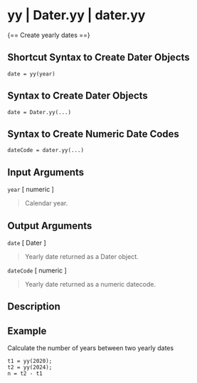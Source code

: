 # yy  |  Dater.yy  |  dater.yy

{== Create yearly dates ==}


## Shortcut Syntax to Create Dater Objects

    date = yy(year)


## Syntax to Create Dater Objects

    date = Dater.yy(...)


## Syntax to Create Numeric Date Codes

    dateCode = dater.yy(...)


## Input Arguments

`year` [ numeric ] 

> Calendar year.


## Output Arguments

`date` [ Dater ]

> Yearly date returned as a Dater object.


`dateCode` [ numeric ]

> Yearly date returned as a numeric datecode.


## Description


## Example

Calculate the number of years between two yearly dates

    t1 = yy(2020);
    t2 = yy(2024);
    n = t2 - t1

